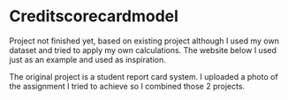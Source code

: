 # Creditscorecardmodel
Project not finished yet, based on existing project although I used my own dataset and tried to apply my own calculations.
The website below I used just as an example and used as inspiration.

The original project is a student report card system.
I uploaded a photo of the assignment I tried to achieve so I combined those 2 projects.
